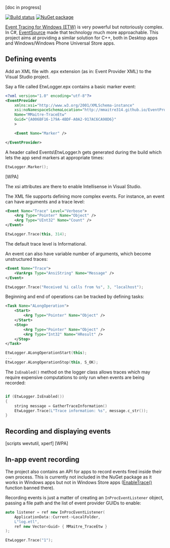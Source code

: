 [doc in progress]

[![Build status](https://ci.appveyor.com/api/projects/status/d3w7r6o478u53o8d?svg=true)](https://ci.appveyor.com/project/mmaitre314/traceetw)
[![NuGet package](http://mmaitre314.github.io/images/nuget.png)](https://www.nuget.org/packages/MMaitre.TraceEtw/)

[Event Tracing for Windows (ETW)](http://msdn.microsoft.com/en-us/library/windows/desktop/aa363668(v=vs.85).aspx) is very powerful but notoriously complex. In C#, [EventSource](http://msdn.microsoft.com/en-us/library/system.diagnostics.tracing.eventsource(v=vs.110).aspx) made that technology much more approachable. This project aims at providing a similar solution for C++, both in Desktop apps and Windows/Windows Phone Universal Store apps. 

Defining events
---

Add an XML file with .epx extension (as in: Event Provider XML) to the Visual Studio project.

Say a file called EtwLogger.epx contains a basic marker event:

```xml
<?xml version="1.0" encoding="utf-8"?>
<EventProvider
    xmlns:xsi="http://www.w3.org/2001/XMLSchema-instance"
    xsi:noNamespaceSchemaLocation="http://mmaitre314.github.io/EventProvider.xsd"
    Name="MMaitre-TraceEtw" 
    Guid="{A006BF16-179A-4BDF-A0A2-917AC6CA98D6}"
    >

    <Event Name="Marker" />

</EventProvider>
```

A header called Events\EtwLogger.h gets generated during the build which lets the app send markers at appropriate times:

```C++
EtwLogger.Marker();
```

[WPA]

The xsi attributes are there to enable Intellisense in Visual Studio.

The XML file supports defining more complex events. For instance, an event can have arguments and a trace level:

```xml
<Event Name="Trace" Level="Verbose">
    <Arg Type="Pointer" Name="Object" />
    <Arg Type="UInt32" Name="Count" />
</Event>
```

```C++
EtwLogger.Trace(this, 314);
```

The default trace level is Informational.

An event can also have variable number of arguments, which become unstructured traces:

```xml
<Event Name="Trace">
    <VarArgs Type="AnsiString" Name="Message" />
</Event>
```

```C++
EtwLogger.Trace("Received %i calls from %s", 3, "localhost");
```

Beginning and end of operations can be tracked by defining tasks:

```xml
<Task Name="ALongOperation">
    <Start>
        <Arg Type="Pointer" Name="Object" />
    </Start>
    <Stop>
        <Arg Type="Pointer" Name="Object" />
        <Arg Type="Int32" Name="HResult" />
    </Stop>
</Task>
```

```C++
EtwLogger.ALongOperationStart(this);
...
EtwLogger.ALongOperationStop(this, S_OK);
```

The `IsEnabled()` method on the logger class allows traces which may require expensive computations to only run when events are being recorded:

```C++

if (EtwLogger.IsEnabled())
{
    string message = GatherTraceInformation()
    EtwLogger.Trace(L"Trace information: %s", message.c_str());
}

```

Recording and displaying events
---

[scripts wevtutil, xperf]
[WPA]

In-app event recording
---

The project also contains an API for apps to record events fired inside their own process. This is currently not included in the NuGet package as it works in Windows apps but not in Windows Store apps ([EnableTrace()](http://msdn.microsoft.com/en-us/library/windows/desktop/aa363710(v=vs.85).aspx) function banned there).

Recording events is just a matter of creating an `InProcEventListener` object, passing a file path and the list of event provider GUIDs to enable:

```C++
auto listener = ref new InProcEventListener(
    ApplicationData::Current->LocalFolder,
    L"log.etl",
    ref new Vector<Guid> { MMaitre_TraceEtw }
);

EtwLogger.Trace("1");
```

